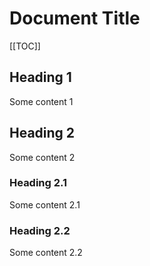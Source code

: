 Document Title
==============

[[TOC]]

Heading 1
---------

Some content 1

Heading 2
---------

Some content 2

### Heading 2.1

Some content 2.1

### Heading 2.2

Some content 2.2